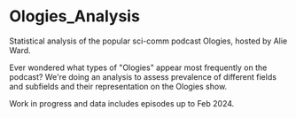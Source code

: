 # Ologies_Analysis
Statistical analysis of the popular sci-comm podcast Ologies, hosted by Alie Ward.

Ever wondered what types of "Ologies" appear most frequently on the podcast? We're doing an analysis to assess prevalence of different fields and subfields and their representation on the Ologies show. 

Work in progress and data includes episodes up to Feb 2024.
